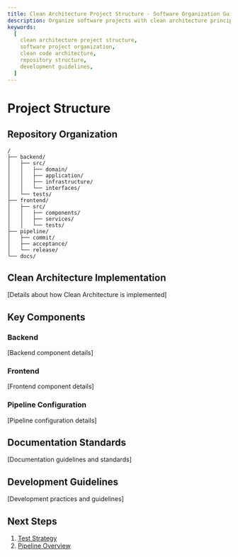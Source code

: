 ```yaml
---
title: Clean Architecture Project Structure - Software Organization Guide
description: Organize software projects with clean architecture principles, proper repository structure, and development guidelines for maintainable code.
keywords:
  [
    clean architecture project structure,
    software project organization,
    clean code architecture,
    repository structure,
    development guidelines,
  ]
---
```


# Project Structure

## Repository Organization

```
/
├── backend/
│   ├── src/
│   │   ├── domain/
│   │   ├── application/
│   │   ├── infrastructure/
│   │   └── interfaces/
│   └── tests/
├── frontend/
│   ├── src/
│   │   ├── components/
│   │   ├── services/
│   │   └── tests/
├── pipeline/
│   ├── commit/
│   ├── acceptance/
│   └── release/
└── docs/
```

## Clean Architecture Implementation

[Details about how Clean Architecture is implemented]

## Key Components

### Backend

[Backend component details]

### Frontend

[Frontend component details]

### Pipeline Configuration

[Pipeline configuration details]

## Documentation Standards

[Documentation guidelines and standards]

## Development Guidelines

[Development practices and guidelines]

## Next Steps

1. [Test Strategy](./test-strategy.md)
2. [Pipeline Overview](../pipeline/overview.md)
